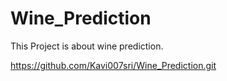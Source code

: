 # Wine_Prediction
This Project is about wine prediction.

https://github.com/Kavi007sri/Wine_Prediction.git

